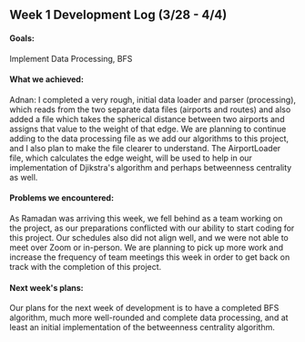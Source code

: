 ## Week 1 Development Log (3/28 - 4/4)

#### Goals: 
Implement Data Processing, BFS

#### What we achieved: 
Adnan: I completed a very rough, initial data loader and parser (processing), which reads from the two separate data files (airports and routes) and also added a file which takes the spherical distance between two airports and assigns that value to the weight of that edge. We are planning to continue adding to the data processing file as we add our algorithms to this project, and I also plan to make the file clearer to understand. The AirportLoader file, which calculates the edge weight, will be used to help in our implementation of Djikstra's algorithm and perhaps betweenness centrality as well.

#### Problems we encountered:
As Ramadan was arriving this week, we fell behind as a team working on the project, as our preparations conflicted with our ability to start coding for this project. Our schedules also did not align well, and we were not able to meet over Zoom or in-person. We are planning to pick up more work and increase the frequency of team meetings this week in order to get back on track with the completion of this project.

#### Next week's plans:
Our plans for the next week of development is to have a completed BFS algorithm, much more well-rounded and complete data processing, and at least an initial implementation of the betweenness centrality algorithm.
